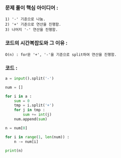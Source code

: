 ### 문제 풀이 핵심 아이디어 :
    1) '-' 기준으로 나눔.
    2) '+' 기준으로 연산을 진행함.
    3) 나머지 '-' 연산을 진행함.

### 코드의 시간복잡도와 그 이유 :
    O(n) : for문 '+', '-'을 기준으로 split하여 연산을 진행함.

### 코드 :
```python
a = input().split('-')

num = []

for i in a :
    sum = 0
    tmp = i.split('+')
    for j in tmp :
        sum += int(j)
    num.append(sum)

n = num[0]

for i in range(1, len(num)) :
    n -= num[i]

print(n)
```